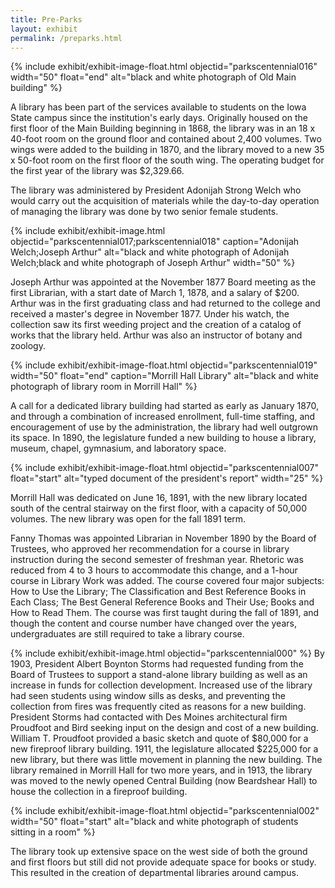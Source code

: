 ```yaml
---
title: Pre-Parks
layout: exhibit
permalink: /preparks.html
---
```


{% include exhibit/exhibit-image-float.html objectid="parkscentennial016" width="50" float="end" alt="black and white photograph of Old Main building" %}

A library has been part of the services available to students on the Iowa State campus since the institution's early days. Originally housed on the first floor of the Main Building beginning in 1868, the library was in an 18 x 40-foot room on the ground floor and contained about 2,400 volumes. Two wings were added to the building in 1870, and the library moved to a new 35 x 50-foot room on the first floor of the south wing. The operating budget for the first year of the library was $2,329.66.

The library was administered by President Adonijah Strong Welch who would carry out the acquisition of materials while the day-to-day operation of managing the library was done by two senior female students.

{% include exhibit/exhibit-image.html objectid="parkscentennial017;parkscentennial018" caption="Adonijah Welch;Joseph Arthur" alt="black and white photograph of Adonijah Welch;black and white photograph of Joseph Arthur" width="50" %}

Joseph Arthur was appointed at the November 1877 Board meeting as the first Librarian, with a start date of March 1, 1878, and a salary of $200. Arthur was in the first graduating class and had returned to the college and received a master's degree in November 1877. Under his watch, the collection saw its first weeding project and the creation of a catalog of works that the library held. Arthur was also an instructor of botany and zoology.

{% include exhibit/exhibit-image-float.html objectid="parkscentennial019" width="50" float="end" caption="Morrill Hall Library" alt="black and white photograph of library room in Morrill Hall" %}

A call for a dedicated library building had started as early as January 1870, and through a combination of increased enrollment, full-time staffing, and encouragement of use by the administration, the library had well outgrown its space. In 1890, the legislature funded a new building to house a library, museum, chapel, gymnasium, and laboratory space. 

{% include exhibit/exhibit-image-float.html objectid="parkscentennial007" float="start" alt="typed document of the president's report" width="25" %}

Morrill Hall was dedicated on June 16, 1891, with the new library located south of the central stairway on the first floor, with a capacity of 50,000 volumes. The new library was open for the fall 1891 term. 

Fanny Thomas was appointed Librarian in November 1890 by the Board of Trustees, who approved her recommendation for a course in library instruction during the second semester of freshman year. Rhetoric was reduced from 4 to 3 hours to accommodate this change, and a 1-hour course in Library Work was added. The course covered four major subjects: How to Use the Library; The Classification and Best Reference Books in Each Class; The Best General Reference Books and Their Use; Books and How to Read Them. The course was first taught during the fall of 1891, and though the content and course number have changed over the years, undergraduates are still required to take a library course.

{% include exhibit/exhibit-image.html objectid="parkscentennial000" %}
By 1903, President Albert Boynton Storms had requested funding from the Board of Trustees to support a stand-alone library building as well as an increase in funds for collection development. Increased use of the library had seen students using window sills as desks, and preventing the collection from fires was frequently cited as reasons for a new building. President Storms had contacted with Des Moines architectural firm Proudfoot and Bird seeking input on the design and cost of a new building. William T. Proudfoot provided a basic sketch and quote of $80,000 for a new fireproof library building. 1911, the legislature allocated $225,000 for a new library, but there was little movement in planning the new building. The library remained in Morrill Hall for two more years, and in 1913, the library was moved to the newly opened Central Building (now Beardshear Hall) to house the collection in a fireproof building.

{% include exhibit/exhibit-image-float.html objectid="parkscentennial002" width="50" float="start"  alt="black and white photograph of students sitting in a room" %}

The library took up extensive space on the west side of both the ground and first floors but still did not provide adequate space for books or study. This resulted in the creation of departmental libraries around campus. 